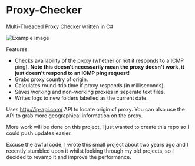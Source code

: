 # Proxy-Checker
Multi-Threaded Proxy Checker written in C#

![Example image](https://i.imgur.com/JPZTA2N.png)

Features:
 - Checks availability of the proxy (whether or not it responds to a ICMP ping). **Note this doesn't necessarily mean the proxy doesn't work, it just doesn't respond to an ICMP ping request!**
 - Grabs proxy country of origin.
 - Calculates round-trip time if proxy responds (in milliseconds).
 - Saves working and non-working proxies in seperate text files.
 - Writes logs to new folders labelled as the current date.

Uses http://ip-api.com/ API to locate origin of proxy. You can also use the API to grab more geographical information on the proxy.

More work will be done on this project, I just wanted to create this repo so I could push updates easier.

Excuse the awful code, I wrote this small project about two years ago and I recently stumbled upon it whilst looking through my old projects, so I decided to revamp it and improve the performance.
